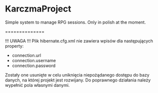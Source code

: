 KarczmaProject
==============

Simple system to manage RPG sessions. Only in polish at the moment.

==============

!!! UWAGA !!!
Plik hibernate.cfg.xml nie zawiera wpisów dla następujących property:
- connection.url
- connection.username
- connection.password

Zostały one usunięte w celu uniknięcia niepożądanego dostępu do bazy danych, na której projekt jest rozwijany.
Do poprawnego działania należy wypełnić pola własnymi danymi.
